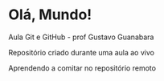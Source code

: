 # Olá, Mundo!
 Aula Git e GitHub - prof Gustavo Guanabara


Repositório criado durante uma aula ao vivo

Aprendendo a comitar no repositório remoto
